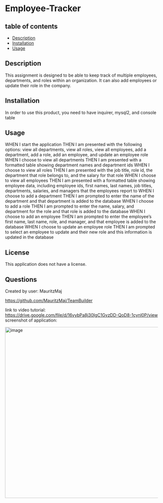 # Employee-Tracker

## table of contents
* [Description](#description)
* [Installation](#installation)
* [Usage](#usage)


## <a name="description"></a>Description

This assignment is designed to be able to keep track of multiple employees, departments, and roles within an organization. It can also add employees or update their role in the company.

## <a name="installation"></a>Installation

In order to use this product, you need to have inquirer, mysql2, and console table

## <a name="usage"></a>Usage

WHEN I start the application
THEN I am presented with the following options: view all departments, view all roles, view all employees, add a department, add a role, add an employee, and update an employee role
WHEN I choose to view all departments
THEN I am presented with a formatted table showing department names and department ids
WHEN I choose to view all roles
THEN I am presented with the job title, role id, the department that role belongs to, and the salary for that role
WHEN I choose to view all employees
THEN I am presented with a formatted table showing employee data, including employee ids, first names, last names, job titles, departments, salaries, and managers that the employees report to
WHEN I choose to add a department
THEN I am prompted to enter the name of the department and that department is added to the database
WHEN I choose to add a role
THEN I am prompted to enter the name, salary, and department for the role and that role is added to the database
WHEN I choose to add an employee
THEN I am prompted to enter the employee’s first name, last name, role, and manager, and that employee is added to the database
WHEN I choose to update an employee role
THEN I am prompted to select an employee to update and their new role and this information is updated in the database


## <a name="license"></a>License 

This application does not have a license.

## <a name="questions"></a>Questions

Created by user: MauritzMaj

https://github.com/MauritzMaj/TeamBuilder

link to video tutorial: https://drive.google.com/file/d/16vybPa8j30IgC1GvzDD-QoD8-1cynl0P/view
screenshot of application:

<img width="564" alt="image" src="https://user-images.githubusercontent.com/105758175/217882931-9184fa6a-4a24-4844-8852-4c83bc2123f7.png">



